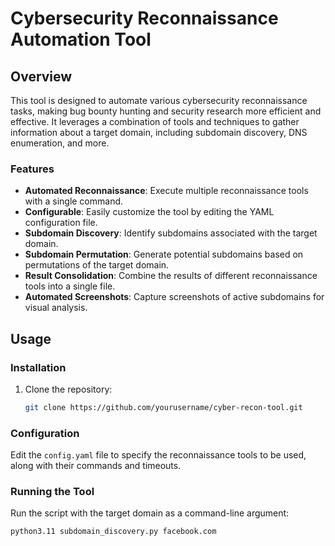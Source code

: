# Cybersecurity Reconnaissance Automation Tool

## Overview

This tool is designed to automate various cybersecurity reconnaissance tasks, making bug bounty hunting and security research more efficient and effective. It leverages a combination of tools and techniques to gather information about a target domain, including subdomain discovery, DNS enumeration, and more.

### Features

- **Automated Reconnaissance**: Execute multiple reconnaissance tools with a single command.
- **Configurable**: Easily customize the tool by editing the YAML configuration file.
- **Subdomain Discovery**: Identify subdomains associated with the target domain.
- **Subdomain Permutation**: Generate potential subdomains based on permutations of the target domain.
- **Result Consolidation**: Combine the results of different reconnaissance tools into a single file.
- **Automated Screenshots**: Capture screenshots of active subdomains for visual analysis.

## Usage

### Installation

1. Clone the repository:

    ```bash
    git clone https://github.com/yourusername/cyber-recon-tool.git
    ```

### Configuration

Edit the `config.yaml` file to specify the reconnaissance tools to be used, along with their commands and timeouts.

### Running the Tool

Run the script with the target domain as a command-line argument:

```bash
python3.11 subdomain_discovery.py facebook.com

